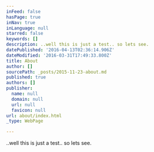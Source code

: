 ```yaml
---
inFeed: false
hasPage: true
inNav: true
inLanguage: null
starred: false
keywords: []
description: ..well this is just a test.. so lets see.
datePublished: '2016-04-13T02:36:14.906Z'
dateModified: '2016-03-31T17:49:33.800Z'
title: About
author: []
sourcePath: _posts/2015-11-23-about.md
published: true
authors: []
publisher:
  name: null
  domain: null
  url: null
  favicon: null
url: about/index.html
_type: WebPage

---
```

..well this is just a test.. so lets see.